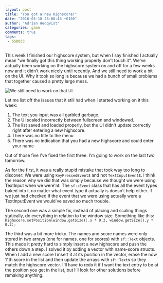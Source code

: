 ```yaml
---
layout: post
title: "You got a new Highscore!"
date: "2016-03-10 23:00:48 +0100"
author: "Adrian Hedqvist"
categories: game
comments: true
tags:
 - 5SD033
---
```


This week I finished our highscore system, but when I say finished I actually mean "we finally got this thing working properly don't touch it". We've actually been working on the highscore system on and off for a few weeks now and it didn't work nicely until recently. And we still need to work a bit on the UI. Why it took so long is because we had a bunch of small problems that together caused a pretty large mess.

![We still need to work on that UI.](http://i.imgur.com/06XxDVS.png)

Let me list off the issues that it still had when I started working on it this week:

1. The text you input was all garbled garbage.
2. The UI scaled incorrectly between fullscreen and windowed.
3. The list saved and loaded properly, but the UI didn't update correctly right after entering a new highscore.
4. There was no title to the menu
5. There was no indication that you had a new highscore and could enter your name

Out of those five I've fixed the first three. I'm going to work on the last two tomorrow.

As for the first, it was a really stupid mistake that took way too long to discover: We were using `KeyPressedEvent`s and not `TextInputEvent`s. I think the reason why we did that was simply because we thought we were using TextInput when we were'nt. The `sf::Event` class that has all the event types baked into it no matter what event type it actually is doesn't help either. If we just had checked if the event that we were using actually were a TextInputEvent we would've saved so much trouble.

The second one was a simple fix, instead of placing and scaling things statically, do everything in relation to the window size. Something like this:  
`highscore.setPosition(window.getSize().x * 0.3, window.getSize().y * 0.2);`

The third was a bit more tricky. The names and score names were only stored in two arrays (one for names, one for scores) with `sf::Text` objects. This made it pretty hard to simply insert a new highscore and push the others down a step. I solved it by adding a vector with name-score structs. When I add a new score I insert it at its position in the vector, erase the now 11th score in the list and then update the arrays with `sf::Text`s so they match the highscore vector. I'll have to redo it if I want the text entry to be at the position you get in the list, but I'll look for other solutions before remaking anything.
